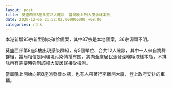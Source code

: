 ```yaml
---
layout: post
title: 葵盛西邨8座5樓12人確診　當局晚上到大廈派樣本瓶
date: 2020-12-06 21:52:02.000000000 +08:00
categories: rthk
---
```


本港新增95宗新型肺炎確診個案，其中87宗是本地個案，36宗源頭不明。

葵盛西邨第8座5樓出現感染群組，有5個單位、合共12人確診，其中一人來自跳舞群組，當局相信是同環境污染傳播有關，將向全座居民派發深喉唾液樣本瓶，不排除再有需要時強制該幢大廈居民接受檢測。

當局晚上開始向第8座派發樣本瓶，也有人帶著行李離開大廈，登上政府安排的車輛。
